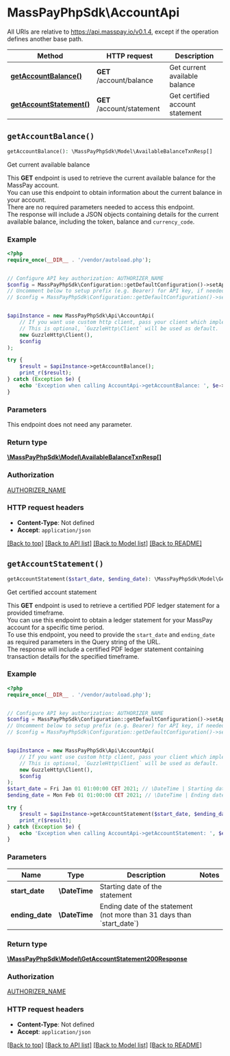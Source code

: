 # MassPayPhpSdk\AccountApi

All URIs are relative to https://api.masspay.io/v0.1.4, except if the operation defines another base path.

| Method | HTTP request | Description |
| ------------- | ------------- | ------------- |
| [**getAccountBalance()**](AccountApi.md#getAccountBalance) | **GET** /account/balance | Get current available balance |
| [**getAccountStatement()**](AccountApi.md#getAccountStatement) | **GET** /account/statement | Get certified account statement |


## `getAccountBalance()`

```php
getAccountBalance(): \MassPayPhpSdk\Model\AvailableBalanceTxnResp[]
```

Get current available balance

This **GET** endpoint is used to retrieve the current available balance for the MassPay account. <br> You can use this endpoint to obtain information about the current balance in your account. <br> There are no required parameters needed to access this endpoint. <br> The response will include a JSON objects containing details for the current available balance, including the token, balance and `currency_code`.

### Example

```php
<?php
require_once(__DIR__ . '/vendor/autoload.php');


// Configure API key authorization: AUTHORIZER_NAME
$config = MassPayPhpSdk\Configuration::getDefaultConfiguration()->setApiKey('Authorization', 'YOUR_API_KEY');
// Uncomment below to setup prefix (e.g. Bearer) for API key, if needed
// $config = MassPayPhpSdk\Configuration::getDefaultConfiguration()->setApiKeyPrefix('Authorization', 'Bearer');


$apiInstance = new MassPayPhpSdk\Api\AccountApi(
    // If you want use custom http client, pass your client which implements `GuzzleHttp\ClientInterface`.
    // This is optional, `GuzzleHttp\Client` will be used as default.
    new GuzzleHttp\Client(),
    $config
);

try {
    $result = $apiInstance->getAccountBalance();
    print_r($result);
} catch (Exception $e) {
    echo 'Exception when calling AccountApi->getAccountBalance: ', $e->getMessage(), PHP_EOL;
}
```

### Parameters

This endpoint does not need any parameter.

### Return type

[**\MassPayPhpSdk\Model\AvailableBalanceTxnResp[]**](../Model/AvailableBalanceTxnResp.md)

### Authorization

[AUTHORIZER_NAME](../../README.md#AUTHORIZER_NAME)

### HTTP request headers

- **Content-Type**: Not defined
- **Accept**: `application/json`

[[Back to top]](#) [[Back to API list]](../../README.md#endpoints)
[[Back to Model list]](../../README.md#models)
[[Back to README]](../../README.md)

## `getAccountStatement()`

```php
getAccountStatement($start_date, $ending_date): \MassPayPhpSdk\Model\GetAccountStatement200Response
```

Get certified account statement

This **GET** endpoint is used to retrieve a certified PDF ledger statement for a provided timeframe. <br> You can use this endpoint to obtain a ledger statement for your MassPay account for a specific time period. <br> To use this endpoint, you need to provide the `start_date` and `ending_date` as required parameters in the Query string of the URL. <br> The response will include a certified PDF ledger statement containing transaction details for the specified timeframe.

### Example

```php
<?php
require_once(__DIR__ . '/vendor/autoload.php');


// Configure API key authorization: AUTHORIZER_NAME
$config = MassPayPhpSdk\Configuration::getDefaultConfiguration()->setApiKey('Authorization', 'YOUR_API_KEY');
// Uncomment below to setup prefix (e.g. Bearer) for API key, if needed
// $config = MassPayPhpSdk\Configuration::getDefaultConfiguration()->setApiKeyPrefix('Authorization', 'Bearer');


$apiInstance = new MassPayPhpSdk\Api\AccountApi(
    // If you want use custom http client, pass your client which implements `GuzzleHttp\ClientInterface`.
    // This is optional, `GuzzleHttp\Client` will be used as default.
    new GuzzleHttp\Client(),
    $config
);
$start_date = Fri Jan 01 01:00:00 CET 2021; // \DateTime | Starting date of the statement
$ending_date = Mon Feb 01 01:00:00 CET 2021; // \DateTime | Ending date of the statement (not more than 31 days than `start_date`)

try {
    $result = $apiInstance->getAccountStatement($start_date, $ending_date);
    print_r($result);
} catch (Exception $e) {
    echo 'Exception when calling AccountApi->getAccountStatement: ', $e->getMessage(), PHP_EOL;
}
```

### Parameters

| Name | Type | Description  | Notes |
| ------------- | ------------- | ------------- | ------------- |
| **start_date** | **\DateTime**| Starting date of the statement | |
| **ending_date** | **\DateTime**| Ending date of the statement (not more than 31 days than &#x60;start_date&#x60;) | |

### Return type

[**\MassPayPhpSdk\Model\GetAccountStatement200Response**](../Model/GetAccountStatement200Response.md)

### Authorization

[AUTHORIZER_NAME](../../README.md#AUTHORIZER_NAME)

### HTTP request headers

- **Content-Type**: Not defined
- **Accept**: `application/json`

[[Back to top]](#) [[Back to API list]](../../README.md#endpoints)
[[Back to Model list]](../../README.md#models)
[[Back to README]](../../README.md)
